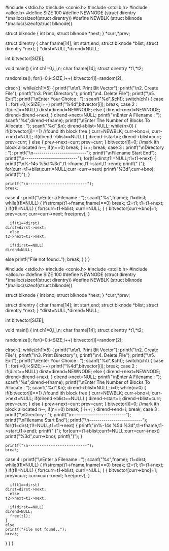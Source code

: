 #include <stdio.h>
#include <conio.h>
#include <stdlib.h>
#include <alloc.h>
#define SIZE 100
#define NEWNODE (struct direntry *)malloc(sizeof(struct direntry))
#define NEWBLK (struct blknode *)malloc(sizeof(struct blknode))

struct blknode
{
  int bno;
  struct blknode *next;
} *curr,*prev;

struct direntry
{
 char fname[14];
 int start,end;
 struct blknode *blist;
struct direntry *next;
}
*dirst=NULL,*dirend=NULL;


int bitvector[SIZE];

void main()
{
int ch1=0,i,j,n;
char fname[14];
struct direntry *t1,*t2;

randomize();
for(i=0;i<SIZE;i++)
  bitvector[i]=random(2);

clrscr();
while(ch1!=5)
{
  printf("\n\n1. Print Bit Vector");
  printf("\n2. Create File");
  printf("\n3. Print Directory");
  printf("\n4. Delete File");
  printf("\n5. Exit");
printf("\nEnter Your Choice : ");
  scanf("%d",&ch1);
  switch(ch1)
  {
   case 1 :
    for(i=0;i<SIZE;i++)
    printf("%4d",bitvector[i]);
    break;
   case 2 :
    if(dirst==NULL)
      dirst=dirend=NEWNODE;
    else
      {
       dirend->next=NEWNODE;
       dirend=dirend->next;
      }
    dirend->next=NULL;
    printf("\nEnter A Filename : ");
    scanf("%s",dirend->fname);
    printf("\nEnter The Number of Blocks To Allocate : ");
    scanf("%d",&n);
    dirend->blist=NULL;
while(n>0)
    {
     if(bitvector[i]==1) //found ith block free
     {
       curr=NEWBLK;
       curr->bno=i; curr->next=NULL;
       if(dirend->blist==NULL)
       { dirend->start=i;
	 dirend->blist=curr;
	 prev=curr;
       }
       else
       { prev->next=curr;
	 prev=curr;
       }
       bitvector[i]=0; //mark ith block allocated
       n--;
       if(n==0)
	 break;
     }
     i++;
break;
  case 3 :
    printf("\nDirectory : ");
    printf("\n--------------------------");
    printf("\nFilename        Start  End");
    printf("\n--------------------------");
    for(t1=dirst;t1!=NULL;t1=t1->next)
    {
     printf("\n%-14s  %5d  %3d",t1->fname,t1->start,t1->end);
     printf(" (");
     for(curr=t1->blist;curr!=NULL;curr=curr->next)
      printf("%3d",curr->bno);
     printf(")");
    }

    printf("\n--------------------------");
    break;
  case 4 :
    printf("\nEnter a Filename : ");
    scanf("%s",fname);
    t1=dirst;
while(t1!=NULL)
    {
      if(strcmp(t1->fname,fname)==0)
	break;
      t2=t1;
      t1=t1->next;
    }
    if(t1!=NULL)
    {
      for(curr=t1->blist; curr!=NULL; )
       { bitvector[curr->bno]=1;
	 prev=curr;
	 curr=curr->next;
	 free(prev);
       }

      if(t1==dirst)
	dirst=dirst->next;
      else
	t2->next=t1->next;

      if(dirst==NULL)
	dirend=NULL;
else
    printf("File not found..");
    break;
  }
}
}



#include <stdio.h>
#include <conio.h>
#include <stdlib.h>
#include <alloc.h>
#define SIZE 100
#define NEWNODE (struct direntry *)malloc(sizeof(struct direntry))
#define NEWBLK (struct blknode *)malloc(sizeof(struct blknode))

struct blknode
{
  int bno;
  struct blknode *next;
} *curr,*prev;

struct direntry
{
 char fname[14];
 int start,end;
 struct blknode *blist;
 struct direntry *next;
}
*dirst=NULL,*dirend=NULL;


int bitvector[SIZE];

void main()
{
int ch1=0,i,j,n;
char fname[14];
struct direntry *t1,*t2;

randomize();
for(i=0;i<SIZE;i++)
  bitvector[i]=random(2);

clrscr();
while(ch1!=5)
{
  printf("\n\n1. Print Bit Vector");
  printf("\n2. Create File");
  printf("\n3. Print Directory");
  printf("\n4. Delete File");
  printf("\n5. Exit");
  printf("\nEnter Your Choice : ");
  scanf("%d",&ch1);
  switch(ch1)
  {
   case 1 :
    for(i=0;i<SIZE;i++)
    printf("%4d",bitvector[i]);
    break;
   case 2 :
    if(dirst==NULL)
      dirst=dirend=NEWNODE;
    else
      {
       dirend->next=NEWNODE;
       dirend=dirend->next;
      }
    dirend->next=NULL;
    printf("\nEnter A Filename : ");
    scanf("%s",dirend->fname);
    printf("\nEnter The Number of Blocks To Allocate : ");
    scanf("%d",&n);
    dirend->blist=NULL;
    i=0;
    while(n>0)
    {
     if(bitvector[i]==1) //found ith block free
     {
       curr=NEWBLK;
       curr->bno=i; curr->next=NULL;
       if(dirend->blist==NULL)
       { dirend->start=i;
	 dirend->blist=curr;
	 prev=curr;
       }
       else
       { prev->next=curr;
	 prev=curr;
       }
       bitvector[i]=0; //mark ith block allocated
       n--;
       if(n==0)
	 break;
     }
     i++;
    }
    dirend->end=i;
    break;
  case 3 :
    printf("\nDirectory : ");
    printf("\n--------------------------");
    printf("\nFilename        Start  End");
    printf("\n--------------------------");
    for(t1=dirst;t1!=NULL;t1=t1->next)
    {
     printf("\n%-14s  %5d  %3d",t1->fname,t1->start,t1->end);
     printf(" (");
     for(curr=t1->blist;curr!=NULL;curr=curr->next)
      printf("%3d",curr->bno);
     printf(")");
    }

    printf("\n--------------------------");
    break;
  case 4 :
    printf("\nEnter a Filename : ");
    scanf("%s",fname);
    t1=dirst;
    while(t1!=NULL)
    {
      if(strcmp(t1->fname,fname)==0)
	break;
      t2=t1;
      t1=t1->next;
    }
    if(t1!=NULL)
    {
      for(curr=t1->blist; curr!=NULL; )
       { bitvector[curr->bno]=1;
	 prev=curr;
	 curr=curr->next;
	 free(prev);
       }

      if(t1==dirst)
	dirst=dirst->next;
      else
	t2->next=t1->next;

      if(dirst==NULL)
	dirend=NULL;
      free(t1);
    }
    else
    printf("File not found..");
    break;
  }
}
}
